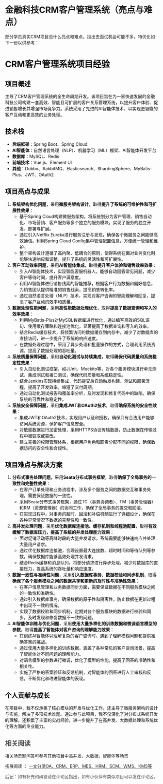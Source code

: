 # 金融科技CRM客户管理系统（亮点与难点）

部分学员真实CRM项目没什么亮点和难点，投出去面试机会可能不多，特优化如下一份以供参考：

# <font style="color:rgb(6, 6, 7);">CRM客户管理系统项目经验</font>

## <font style="color:rgb(6, 6, 7);">项目概述</font>

<font style="color:rgb(6, 6, 7);">主导了CRM客户管理系统的全生命周期开发。该项目旨在为一家快速发展的金融科技公司构建一套高效、智能且可扩展的客户关系管理系统，以提升客户体验、促进销售增长并增强市场竞争力。系统采用了先进的AI智能体技术，以实现更智能的客户互动和更高效的业务处理。</font>

## <font style="color:rgb(6, 6, 7);">技术栈</font>

+ **<font style="color:rgb(6, 6, 7);">后端框架</font>**<font style="color:rgb(6, 6, 7);">：Spring Boot、Spring Cloud</font>
+ **<font style="color:rgb(6, 6, 7);">AI智能体</font>**<font style="color:rgb(6, 6, 7);">：自然语言处理（NLP）、机器学习（ML）框架、AI智能体开发平台</font>
+ **<font style="color:rgb(6, 6, 7);">数据库</font>**<font style="color:rgb(6, 6, 7);">：MySQL、Redis</font>
+ **<font style="color:rgb(6, 6, 7);">前端技术</font>**<font style="color:rgb(6, 6, 7);">：Vue.js、Element UI</font>
+ **<font style="color:rgb(6, 6, 7);">其他</font>**<font style="color:rgb(6, 6, 7);">：Dubbo、RabbitMQ、Elasticsearch、ShardingSphere、MyBatis-Plus、JWT、OAuth2</font>

## <font style="color:rgb(6, 6, 7);">项目亮点与成果</font>

1. **<font style="color:rgb(6, 6, 7);">系统架构优化问题</font>**<font style="color:rgb(6, 6, 7);">，采用</font>**<font style="color:rgb(6, 6, 7);">微服务架构设计</font>**<font style="color:rgb(6, 6, 7);">，取得</font>**<font style="color:rgb(6, 6, 7);">提升了系统的可维护性和可扩展性效果</font>**<font style="color:rgb(6, 6, 7);">：</font>
    + <font style="color:rgb(6, 6, 7);">基于Spring Cloud构建微服务架构，将系统划分为客户管理、销售自动化、市场营销、客户服务等多个独立的服务模块，实现了服务的独立开发、部署与扩展。</font>
    + <font style="color:rgb(6, 6, 7);">通过引入Netflix Eureka进行服务注册与发现，确保各个微服务之间能够高效通信。利用Spring Cloud Config集中管理配置信息，方便统一管理和维护。</font>
    + <font style="color:rgb(6, 6, 7);">整个架构设计遵循了高内聚、低耦合的原则，使得系统在面对业务变化时能够快速响应和调整，提升了系统的灵活性和可扩展性。</font>
2. **<font style="color:rgb(6, 6, 7);">客户互动效率问题</font>**<font style="color:rgb(6, 6, 7);">，采用</font>**<font style="color:rgb(6, 6, 7);">AI智能体集成</font>**<font style="color:rgb(6, 6, 7);">，取得</font>**<font style="color:rgb(6, 6, 7);">提升客户体验和销售效率效果</font>**<font style="color:rgb(6, 6, 7);">：</font>
    + <font style="color:rgb(6, 6, 7);">引入AI智能体技术，实现智能客服机器人，能够自动回答常见问题，减少客户等待时间，提升客户满意度。</font>
    + <font style="color:rgb(6, 6, 7);">利用AI智能体进行销售线索的智能推荐，根据客户行为数据和偏好信息，为销售团队提供精准的销售线索，提高销售转化率。</font>
    + <font style="color:rgb(6, 6, 7);">通过自然语言处理（NLP）技术，实现对客户咨询的智能理解和回复，提高了客户互动的效率和质量。</font>
3. **<font style="color:rgb(6, 6, 7);">数据处理性能问题</font>**<font style="color:rgb(6, 6, 7);">，采用</font>**<font style="color:rgb(6, 6, 7);">高性能数据处理优化</font>**<font style="color:rgb(6, 6, 7);">，取得</font>**<font style="color:rgb(6, 6, 7);">提高了数据查询和写入的效率效果</font>**<font style="color:rgb(6, 6, 7);">：</font>
    + <font style="color:rgb(6, 6, 7);">利用MyBatis-Plus对MySQL数据库进行优化，通过编写高效的SQL语句、使用缓存策略和连接池优化，显著提高了数据查询和写入的效率。</font>
    + <font style="color:rgb(6, 6, 7);">结合Redis缓存技术，将频繁访问的数据缓存到内存中，减少了对数据库的直接访问，进一步提升了系统的响应速度。</font>
    + <font style="color:rgb(6, 6, 7);">在数据处理过程中，采用了异步处理和批量操作的方式，合理利用系统资源，提高了数据处理的吞吐量。</font>
4. **<font style="color:rgb(6, 6, 7);">系统质量保障问题</font>**<font style="color:rgb(6, 6, 7);">，采用</font>**<font style="color:rgb(6, 6, 7);">自动化测试与持续集成</font>**<font style="color:rgb(6, 6, 7);">，取得</font>**<font style="color:rgb(6, 6, 7);">确保代码质量和系统稳定性效果</font>**<font style="color:rgb(6, 6, 7);">：</font>
    + <font style="color:rgb(6, 6, 7);">引入自动化测试框架，如JUnit、Mockito等，对各个服务模块进行单元测试、集成测试和接口测试，确保代码质量和系统稳定性。</font>
    + <font style="color:rgb(6, 6, 7);">结合Jenkins实现持续集成，代码提交后自动触发构建、测试和部署流程，提高了开发效率，缩短了交付周期。</font>
    + <font style="color:rgb(6, 6, 7);">通过自动化测试报告和覆盖率分析，及时发现和修复代码中的缺陷，确保系统的可靠性和稳定性。</font>
5. **<font style="color:rgb(6, 6, 7);">系统安全保障问题</font>**<font style="color:rgb(6, 6, 7);">，采用</font>**<font style="color:rgb(6, 6, 7);">集成JWT和OAuth2技术</font>**<font style="color:rgb(6, 6, 7);">，取得</font>**<font style="color:rgb(6, 6, 7);">确保系统的安全性效果</font>**<font style="color:rgb(6, 6, 7);">：</font>
    + <font style="color:rgb(6, 6, 7);">集成JWT和OAuth2技术，实现用户认证和授权，确保只有合法用户能够访问系统资源，保护客户信息安全。</font>
    + <font style="color:rgb(6, 6, 7);">对敏感数据进行加密处理，采用HTTPS协议传输数据，防止数据在传输过程中被窃取或篡改。</font>
    + <font style="color:rgb(6, 6, 7);">建立完善的权限管理体系，根据用户角色和职责分配不同的权限，确保数据访问的安全性和合规性。</font>

## <font style="color:rgb(6, 6, 7);">项目难点与解决方案</font>

1. **<font style="color:rgb(6, 6, 7);">分布式事务处理问题</font>**<font style="color:rgb(6, 6, 7);">，采用</font>**<font style="color:rgb(6, 6, 7);">Seata分布式事务框架</font>**<font style="color:rgb(6, 6, 7);">，取得</font>**<font style="color:rgb(6, 6, 7);">确保了全局事务的一致性和完整性效果</font>**<font style="color:rgb(6, 6, 7);">：</font>
    + <font style="color:rgb(6, 6, 7);">在客户订单处理和业务流程中，涉及多个服务之间的数据交互和事务处理，需要保证数据的一致性。</font>
    + <font style="color:rgb(6, 6, 7);">采用Seata分布式事务框架，通过TC（事务协调者）、TM（事务管理器）和RM（资源管理器）的协同工作，确保了全局事务的提交和回滚。</font>
    + <font style="color:rgb(6, 6, 7);">在实现过程中，对事务的超时、回滚和补偿机制进行了详细设计，确保在各种异常情况下数据的完整性和一致性。</font>
2. **<font style="color:rgb(6, 6, 7);">高并发处理问题</font>**<font style="color:rgb(6, 6, 7);">，采用</font>**<font style="color:rgb(6, 6, 7);">优化数据库连接池、缓存机制和线程池配置</font>**<font style="color:rgb(6, 6, 7);">，取得</font>**<font style="color:rgb(6, 6, 7);">有效缓解了数据库压力，提高了系统的并发处理能力效果</font>**<font style="color:rgb(6, 6, 7);">：</font>
    + <font style="color:rgb(6, 6, 7);">面对促销活动等高峰时段的大量并发请求，系统需要能够快速响应并处理大量用户请求。</font>
    + <font style="color:rgb(6, 6, 7);">通过优化数据库连接池，合理设置最大连接数、超时时间和等待队列等参数，确保数据库能够高效处理并发请求。</font>
    + <font style="color:rgb(6, 6, 7);">结合Redis缓存和消息队列，将部分请求进行异步处理，减少对数据库的直接压力，提高系统的吞吐量和响应速度。</font>
3. **<font style="color:rgb(6, 6, 7);">数据一致性与准确性问题</font>**<font style="color:rgb(6, 6, 7);">，采用</font>**<font style="color:rgb(6, 6, 7);">引入数据库事务、数据校验和同步机制</font>**<font style="color:rgb(6, 6, 7);">，取得</font>**<font style="color:rgb(6, 6, 7);">确保了各个服务模块之间的数据共享和更新的及时性与准确性效果</font>**<font style="color:rgb(6, 6, 7);">：</font>
    + <font style="color:rgb(6, 6, 7);">在客户信息管理和业务数据同步方面，需要保证数据在不同服务模块之间的一致性和准确性。</font>
    + <font style="color:rgb(6, 6, 7);">通过引入数据库事务，确保数据的原子性和隔离性，防止数据在更新过程中出现不一致的情况。</font>
    + <font style="color:rgb(6, 6, 7);">实现了数据校验和同步机制，定期对各个服务模块的数据进行校验和同步，及时发现和修复数据不一致的问题。</font>
4. **<font style="color:rgb(6, 6, 7);">AI智能体训练与优化问题</font>**<font style="color:rgb(6, 6, 7);">，采用</font>**<font style="color:rgb(6, 6, 7);">使用大量多样化的训练数据和微调语言模型的参数</font>**<font style="color:rgb(6, 6, 7);">，取得</font>**<font style="color:rgb(6, 6, 7);">提高了智能体对客户咨询的理解能力效果</font>**<font style="color:rgb(6, 6, 7);">：</font>
    + <font style="color:rgb(6, 6, 7);">在训练AI智能体以理解复杂的客户咨询时，遇到了理解模糊问题和提供准确答案的挑战。</font>
    + <font style="color:rgb(6, 6, 7);">通过使用大量多样化的训练数据，涵盖了各种常见的客户咨询场景，提高了智能体对不同问题的理解能力。</font>
    + <font style="color:rgb(6, 6, 7);">对语言模型的参数进行微调，优化了模型的性能，提高了回答的准确性和相关性。</font>
    + <font style="color:rgb(6, 6, 7);">实施了严格的答案验证和反馈机制，对智能体的回答进行人工审核和反馈，不断优化和改进智能体的表现。</font>

## <font style="color:rgb(6, 6, 7);">个人贡献与成长</font>

<font style="color:rgb(6, 6, 7);">在项目中，我不仅承担了核心模块的开发与优化工作，还主导了微服务架构的设计与实施，解决了多项技术难题。通过参与此项目，我不仅深化了对分布式系统开发的理解，还积累了丰富的实战经验，进一步提升了在高并发、大数据处理和系统优化等方面的专业能力。</font>

## <font style="color:rgb(79, 79, 79);">相关阅读</font>

相关场景题问答可参考其他项目中高并发，大数据，智能体等场景

拓展阅读 ： [一文分清OA、CRM、ERP、MES、HRM、SCM、WMS、KMS等](https://www.yuque.com/tulingzhouyu/db22bv/csngc0dv7p5vi2fg)

<font style="color:rgb(77, 77, 77);">后记：如有补充和纠错请在评论区指出，如有小伙伴有类似项目可以发在评论区。</font>

